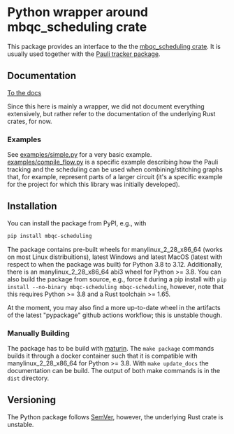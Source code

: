 # Python wrapper around  mbqc_scheduling crate

This package provides an interface to the the [mbqc_scheduling crate]. It is usually used
together with the [Pauli tracker package].

## Documentation

[To the docs]

Since this here is mainly a wrapper, we did not document everything extensively, but
rather refer to the documentation of the underlying Rust crates, for now.

### Examples

See [examples/simple.py] for a very basic example. [examples/compile_flow.py] is a
specific example describing how the Pauli tracking and the scheduling can be used when
combining/stitching graphs that, for example, represent parts of a larger circuit (it's a
specific example for the project for which this library was initially developed).

## Installation

You can install the package from PyPI, e.g., with
```bash
pip install mbqc-scheduling
```
The package contains pre-built wheels for manylinux\_2\_28\_x86\_64 (works on most Linux
distribuitions), latest Windows and latest MacOS (latest with respect to when the package
was built) for Python 3.8 to 3.12. Additionally, there is an manylinux\_2\_28\_x86\_64
abi3 wheel for Python >= 3.8. You can also build the package from source, e.g., force it
during a pip install with `pip install --no-binary mbqc-scheduling mbqc-scheduling`,
however, note that this requires Python >= 3.8 and a Rust toolchain >= 1.65.

At the moment, you may also find a more up-to-date wheel in the artifacts of the latest
"pypackage" github actions workflow; this is unstable though.

### Manually Building

The package has to be build with [maturin]. The `make package` commands builds it through
a docker container such that it is compatible with manylinux\_2\_28\_x86\_64 for Python >=
3.8. With `make update_docs` the documentation can be build. The output of both make
commands is in the `dist` directory.

## Versioning

The Python package follows [SemVer], however, the underlying Rust crate is unstable.

[examples/simple.py]: https://github.com/taeruh/mbqc_scheduling/blob/main/pauli_tracker/python_lib/examples/simple.py
[examples/compile_flow.py]: https://github.com/taeruh/mbqc_scheduling/blob/main/pauli_tracker/python_lib/examples/compile_flow.py
[manylinux]: https://github.com/pypa/manylinux
[maturin]: https://github.com/PyO3/maturin
[mbqc_scheduling crate]: https://github.com/taeruh/mbqc_scheduling/tree/main/mbqc_scheduling
[pauli_tracker crate's documentation]: https://docs.rs/pauli_tracker/latest/pauli_tracker/
[Pauli tracker package]: https://github.com/taeruh/pauli_tracker/tree/main/python_lib#readme
[SemVer]: https://semver.org/
[To the docs]: https://taeruh.github.io/mbqc_scheduling/
[#1444]: https://github.com/PyO3/pyo3/issues/1444
